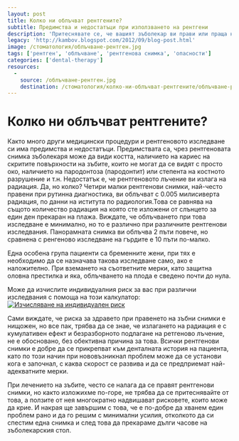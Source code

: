 ```yaml
---
layout: post
title: Колко ни облъчват рентгените?
subtitle: Предимства и недостатъци при използването на рентгени
description: 'Притеснявате се, че вашият зъболекар ви прави или праща на много рентгенови изследвания и логично идва въпросът „Какви рискове носи това?”. В тази статия ще изясним при какви ситуации трябва да се прави такова изследване, защо и какъв е реалният риск за вашето здраве.'
legacy: 'http://kambov.blogspot.com/2012/09/blog-post.html'
image: /стоматология/облъчване-рентген.jpg
tags: ['рентген', 'облъчване', 'рентгенова снимка', 'опасности']
categories: ['dental-therapy']
resources:
  -
    source: /облъчване-рентген.jpg
    destination: /стоматология/колко-ни-облъчват-рентгените/облъчване-рентген.jpg
---
```

# Колко ни облъчват рентгените?

Както много други медицински процедури и рентгеновото изследване си има предимства и недостатъци. Предимствата са, чрез рентгеновата снимка зъболекаря може да види костта, наличието на кариес на скритите повърхности на зъбите, които не могат да се видят с просто око, наличието на пародонтоза (пародонтит) или степента на костното разрушение и т.н. Недостатък е, че рентгеновото лъчение ви излага на радиация. Да, но колко? Четири малки рентгенови снимки, най-често правени при рутинна диагностика, ви облъчват с 0.005 милисиверта радиация, по данни на иститута по радиология.Това се равнява на същото количество радиация на която сте изложени от слънцето за един ден прекаран на плажа. Виждате, че облъчването при това изследване е минимално, но то е различно при различните рентгенови изследвания. Панорамната снимка ви облъчва 2 пъти повече, но сравнена с ренгеново изследване на гърдите е 10 пъти по-малко.

Една особена група пациенти са бременните жени, при тях е необходимо да се назначава такова изследване само, ако е наложително. При вземането на съответните мерки, като защитна оловна престилка и яка, облъчването на плода е сведено почти до нула.

Може да изчислите индивидуалния риск за вас при различни изследвания с помоща на този калкулатор:
[![Изчисляване на индивидуален риск](стоматология/колко-ни-облъчват-рентгените/облъчване-рентген.jpg)](http://www.xrayrisk.com/calculator/calculator-normal-studies.php?del=1&did=132050)

Сами виждате, че риска за здравето при правенето на зъбни снимки е нищожен, но все пак, трябва да се знае, че излагането на радиация е с кумулативен ефект и безразборното подлагане на ретгеново лъчение, не е обосновано, без обективна причина за това. Всички рентгенови снимки е добре да се прикрепват към денталната история на пациента, като по този начин при нововъзникнал проблем може да се установи кога е започнал, с каква скорост се развива и да се предприемат най-адекватните мерки.

При лечението на зъбите, често се налага да се правят рентгенови снимки, но както изложихме по-горе, не трябва да се притеснявайте от това, а ползите от нея многократно надвишават рисковете, които може да крие. И накрая ще завършим с това, че е по-добре да хванем един проблем рано и да го решим с минимални усилия, отколкото да си спестим една снимка и след това да прекараме дълги часове на зъболекарския стол.
